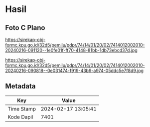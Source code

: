 # Hasil

## Foto C Plano

https://sirekap-obj-formc.kpu.go.id/32d5/pemilu/pdpr/74/14/01/20/02/7414012002010-20240216-091120--1e0fe01f-ff70-4148-81bb-1db73ebcd37d.jpg

https://sirekap-obj-formc.kpu.go.id/32d5/pemilu/pdpr/74/14/01/20/02/7414012002010-20240216-090818--0e031474-f919-43b9-a974-05ddc5e7f8d9.jpg


## Metadata

| Key        | Value               |
| ---------- | ------------------- |
| Time Stamp | 2024-02-17 13:05:41 |
| Kode Dapil | 7401                |



